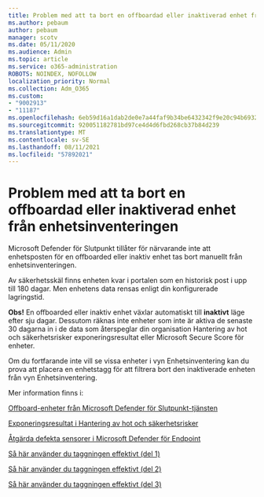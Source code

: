 ```yaml
---
title: Problem med att ta bort en offboardad eller inaktiverad enhet från enhetsinventeringen
ms.author: pebaum
author: pebaum
manager: scotv
ms.date: 05/11/2020
ms.audience: Admin
ms.topic: article
ms.service: o365-administration
ROBOTS: NOINDEX, NOFOLLOW
localization_priority: Normal
ms.collection: Adm_O365
ms.custom:
- "9002913"
- "11187"
ms.openlocfilehash: 6eb59d16a1dab2de0e7a44faf9b34be6432342f9e20c94b6932e69e937751add
ms.sourcegitcommit: 920051182781bd97ce4d4d6fbd268cb37b84d239
ms.translationtype: MT
ms.contentlocale: sv-SE
ms.lasthandoff: 08/11/2021
ms.locfileid: "57892021"
---
```

# <a name="issues-with-removing-an-offboarded-or-decommissioned-device-from-the-device-inventory"></a>Problem med att ta bort en offboardad eller inaktiverad enhet från enhetsinventeringen

Microsoft Defender för Slutpunkt tillåter för närvarande inte att enhetsposten för en offboarded eller inaktiv enhet tas bort manuellt från enhetsinventeringen.

Av säkerhetsskäl finns enheten kvar i portalen som en historisk post i upp till 180 dagar. Men enhetens data rensas enligt din konfigurerade lagringstid.

**Obs!** En offboarded eller inaktiv enhet växlar automatiskt till **inaktivt** läge efter sju dagar. Dessutom räknas inte enheter som inte är aktiva de senaste 30 dagarna in i de data som återspeglar din organisation Hantering av hot och säkerhetsrisker exponeringsresultat eller Microsoft Secure Score för enheter.
 
Om du fortfarande inte vill se vissa enheter i vyn Enhetsinventering kan du prova att placera en enhetstagg för att filtrera bort den inaktiverade enheten från vyn Enhetsinventering.

Mer information finns i:

[Offboard-enheter från Microsoft Defender för Slutpunkt-tjänsten](https://docs.microsoft.com/microsoft-365/security/defender-endpoint/offboard-machines.md)

[Exponeringsresultat i Hantering av hot och säkerhetsrisker](https://docs.microsoft.com/microsoft-365/security/defender-endpoint/tvm-exposure-score.md)

[Åtgärda defekta sensorer i Microsoft Defender för Endpoint](https://docs.microsoft.com/microsoft-365/security/defender-endpoint/fix-unhealthy-sensors#inactive-devices.md)

[Så här använder du taggningen effektivt (del 1)](https://techcommunity.microsoft.com/t5/microsoft-defender-for-endpoint/how-to-use-tagging-effectively-part-1/ba-p/1964058)

[Så här använder du taggningen effektivt (del 2)](https://techcommunity.microsoft.com/t5/microsoft-defender-for-endpoint/how-to-use-tagging-effectively-part-2/ba-p/1962008)

[Så här använder du taggningen effektivt (del 3)](https://techcommunity.microsoft.com/t5/microsoft-defender-for-endpoint/how-to-use-tagging-effectively-part-3/ba-p/1964073)




